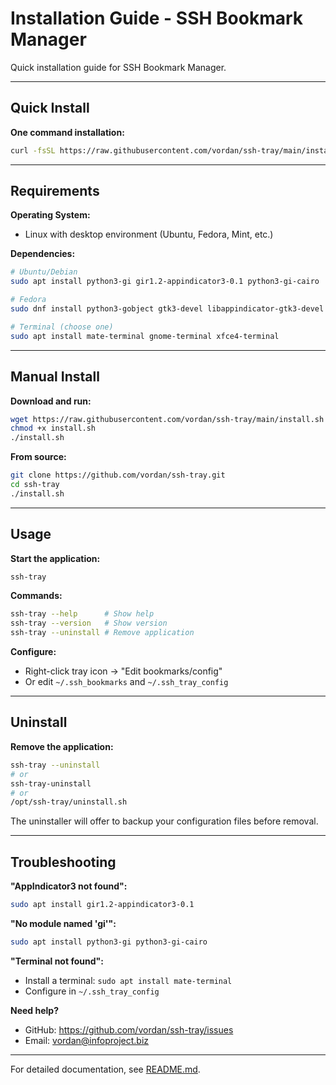 # Installation Guide - SSH Bookmark Manager

Quick installation guide for SSH Bookmark Manager.

---

## Quick Install

**One command installation:**

```bash
curl -fsSL https://raw.githubusercontent.com/vordan/ssh-tray/main/install.sh | bash
```

---

## Requirements

**Operating System:**
- Linux with desktop environment (Ubuntu, Fedora, Mint, etc.)

**Dependencies:**
```bash
# Ubuntu/Debian
sudo apt install python3-gi gir1.2-appindicator3-0.1 python3-gi-cairo

# Fedora
sudo dnf install python3-gobject gtk3-devel libappindicator-gtk3-devel

# Terminal (choose one)
sudo apt install mate-terminal gnome-terminal xfce4-terminal
```

---

## Manual Install

**Download and run:**
```bash
wget https://raw.githubusercontent.com/vordan/ssh-tray/main/install.sh
chmod +x install.sh
./install.sh
```

**From source:**
```bash
git clone https://github.com/vordan/ssh-tray.git
cd ssh-tray
./install.sh
```

---

## Usage

**Start the application:**
```bash
ssh-tray
```

**Commands:**
```bash
ssh-tray --help      # Show help
ssh-tray --version   # Show version
ssh-tray --uninstall # Remove application
```

**Configure:**
- Right-click tray icon → "Edit bookmarks/config"
- Or edit `~/.ssh_bookmarks` and `~/.ssh_tray_config`

---

## Uninstall

**Remove the application:**
```bash
ssh-tray --uninstall
# or
ssh-tray-uninstall
# or
/opt/ssh-tray/uninstall.sh
```

The uninstaller will offer to backup your configuration files before removal.

---

## Troubleshooting

**"AppIndicator3 not found":**
```bash
sudo apt install gir1.2-appindicator3-0.1
```

**"No module named 'gi'":**
```bash
sudo apt install python3-gi python3-gi-cairo
```

**"Terminal not found":**
- Install a terminal: `sudo apt install mate-terminal`
- Configure in `~/.ssh_tray_config`

**Need help?**
- GitHub: https://github.com/vordan/ssh-tray/issues
- Email: vordan@infoproject.biz

---

For detailed documentation, see [README.md](README.md).
